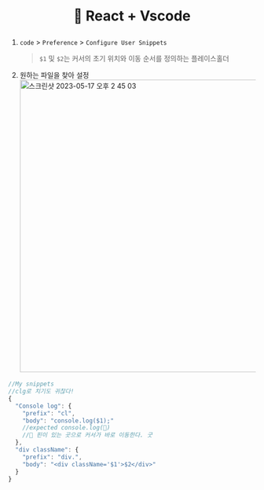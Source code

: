 # <p align="center"> 🧢 React + Vscode

1. `code` > `Preference` > `Configure User Snippets`
   > `$1` 및 `$2`는 커서의 초기 위치와 이동 순서를 정의하는 플레이스홀더
2. 원하는 파일을 찾아 설정
   <img width="596" alt="스크린샷 2023-05-17 오후 2 45 03" src="https://github.com/Dabnii/petures/assets/110847597/76a7063c-da0b-4205-93ee-ca756b201351">

```jsx
//My snippets
//clg로 치기도 귀찮다!
{
  "Console log": {
    "prefix": "cl",
    "body": "console.log($1);"
    //expected console.log(📍)
    //📍 핀이 있는 곳으로 커서가 바로 이동한다. 굿
  },
  "div className": {
    "prefix": "div.",
    "body": "<div className='$1'>$2</div>"
  }
}
```
